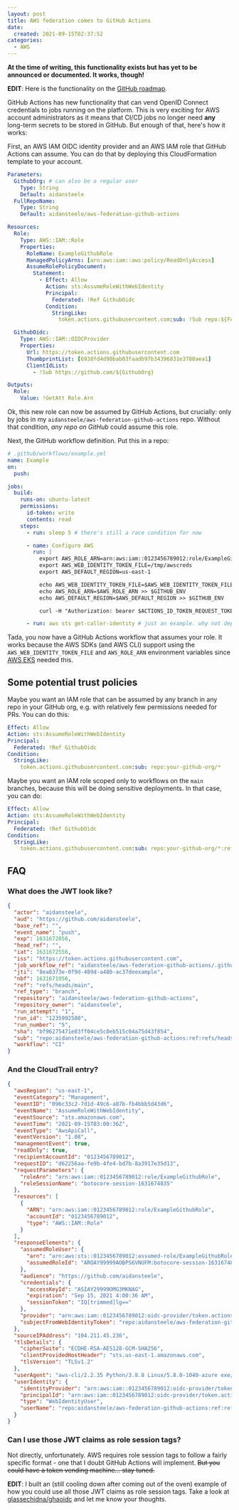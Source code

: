 ```yaml
---
layout: post
title: AWS federation comes to GitHub Actions
date:
  created: 2021-09-15T02:37:52
categories:
  - AWS
---
```


<!-- more -->

**At the time of writing, this functionality exists but has yet to be announced
or documented. It works, though!**

**EDIT**: Here is the functionality on the [GitHub roadmap][roadmap].

GitHub Actions has new functionality that can vend OpenID Connect credentials
to jobs running on the platform. This is very exciting for AWS account
administrators as it means that CI/CD jobs no longer need **any** long-term
secrets to be stored in GitHub. But enough of that, here's how it works:

First, an AWS IAM OIDC identity provider and an AWS IAM role that GitHub Actions
can assume. You can do that by deploying this CloudFormation template to your 
account.

```yaml
Parameters:
  GithubOrg: # can also be a regular user
    Type: String
    Default: aidansteele
  FullRepoName:
    Type: String
    Default: aidansteele/aws-federation-github-actions

Resources:
  Role:
    Type: AWS::IAM::Role
    Properties:
      RoleName: ExampleGithubRole
      ManagedPolicyArns: [arn:aws:iam::aws:policy/ReadOnlyAccess]
      AssumeRolePolicyDocument:
        Statement:
          - Effect: Allow
            Action: sts:AssumeRoleWithWebIdentity
            Principal:
              Federated: !Ref GithubOidc
            Condition:
              StringLike:
                token.actions.githubusercontent.com:sub: !Sub repo:${FullRepoName}:*

  GithubOidc:
    Type: AWS::IAM::OIDCProvider
    Properties:
      Url: https://token.actions.githubusercontent.com
      ThumbprintList: [6938fd4d98bab03faadb97b34396831e3780aea1]
      ClientIdList: 
        - !Sub https://github.com/${GithubOrg}

Outputs:
  Role:
    Value: !GetAtt Role.Arn      
```

Ok, this new role can now be assumed by GitHub Actions, but crucially: only by
jobs in my `aidansteele/aws-federation-github-actions` repo. Without that
condition, *any repo on GitHub* could assume this role.

Next, the GitHub workflow definition. Put this in a repo:

```yaml
# .github/workflows/example.yml
name: Example
on:
  push:

jobs:
  build:
    runs-on: ubuntu-latest
    permissions:
      id-token: write
      contents: read
    steps:
      - run: sleep 5 # there's still a race condition for now

      - name: Configure AWS
        run: |
          export AWS_ROLE_ARN=arn:aws:iam::0123456789012:role/ExampleGithubRole
          export AWS_WEB_IDENTITY_TOKEN_FILE=/tmp/awscreds
          export AWS_DEFAULT_REGION=us-east-1

          echo AWS_WEB_IDENTITY_TOKEN_FILE=$AWS_WEB_IDENTITY_TOKEN_FILE >> $GITHUB_ENV
          echo AWS_ROLE_ARN=$AWS_ROLE_ARN >> $GITHUB_ENV
          echo AWS_DEFAULT_REGION=$AWS_DEFAULT_REGION >> $GITHUB_ENV

          curl -H "Authorization: bearer $ACTIONS_ID_TOKEN_REQUEST_TOKEN" "$ACTIONS_ID_TOKEN_REQUEST_URL" | jq -r '.value' > $AWS_WEB_IDENTITY_TOKEN_FILE

      - run: aws sts get-caller-identity # just an example. why not deploy something?
```

Tada, you now have a GitHub Actions workflow that assumes your role. It works
because the AWS SDKs (and AWS CLI) support using the `AWS_WEB_IDENTITY_TOKEN_FILE` 
and `AWS_ROLE_ARN` environment variables since [AWS EKS][eks] needed this.

## Some potential trust policies

Maybe you want an IAM role that can be assumed by any branch in any repo in your
GitHub org, e.g. with relatively few permissions needed for PRs. You can do this:

```yaml
Effect: Allow
Action: sts:AssumeRoleWithWebIdentity
Principal:
  Federated: !Ref GithubOidc
Condition:
  StringLike:
    token.actions.githubusercontent.com:sub: repo:your-github-org/*
```

Maybe you want an IAM role scoped only to workflows on the `main` branches, because
this will be doing sensitive deployments. In that case, you can do:

```yaml
Effect: Allow
Action: sts:AssumeRoleWithWebIdentity
Principal:
  Federated: !Ref GithubOidc
Condition:
  StringLike:
    token.actions.githubusercontent.com:sub: repo:your-github-org/*:ref:refs/heads/main
```

## FAQ

### What does the JWT look like?

```json
{
  "actor": "aidansteele",
  "aud": "https://github.com/aidansteele",
  "base_ref": "",
  "event_name": "push",
  "exp": 1631672856,
  "head_ref": "",
  "iat": 1631672556,
  "iss": "https://token.actions.githubusercontent.com",
  "job_workflow_ref": "aidansteele/aws-federation-github-actions/.github/workflows/test.yml@refs/heads/main",
  "jti": "8ea8373e-0f9d-489d-a480-ac37deexample",
  "nbf": 1631671956,
  "ref": "refs/heads/main",
  "ref_type": "branch",
  "repository": "aidansteele/aws-federation-github-actions",
  "repository_owner": "aidansteele",
  "run_attempt": "1",
  "run_id": "1235992580",
  "run_number": "5",
  "sha": "bf96275471e83ff04ce5c8eb515c04a75d43f854",
  "sub": "repo:aidansteele/aws-federation-github-actions:ref:refs/heads/main",
  "workflow": "CI"
}
```

### And the CloudTrail entry?

```json
{
  "awsRegion": "us-east-1",
  "eventCategory": "Management",
  "eventID": "096c33c2-7d1d-49c6-a87b-fb4bbb5d43d6",
  "eventName": "AssumeRoleWithWebIdentity",
  "eventSource": "sts.amazonaws.com",
  "eventTime": "2021-09-15T03:00:36Z",
  "eventType": "AwsApiCall",
  "eventVersion": "1.08",
  "managementEvent": true,
  "readOnly": true,
  "recipientAccountId": "0123456789012",
  "requestID": "d62256aa-fe9b-4fe4-bd7b-8a3917e35d13",
  "requestParameters": {
    "roleArn": "arn:aws:iam::0123456789012:role/ExampleGithubRole",
    "roleSessionName": "botocore-session-1631674835"
  },
  "resources": [
    {
      "ARN": "arn:aws:iam::0123456789012:role/ExampleGithubRole",
      "accountId": "0123456789012",
      "type": "AWS::IAM::Role"
    }
  ],
  "responseElements": {
    "assumedRoleUser": {
      "arn": "arn:aws:sts::0123456789012:assumed-role/ExampleGithubRole/botocore-session-1631674835",
      "assumedRoleId": "AROAY99999AOBPS6VNUFM:botocore-session-1631674835"
    },
    "audience": "https://github.com/aidansteele",
    "credentials": {
      "accessKeyId": "ASIAY29999OMG3MKNAG",
      "expiration": "Sep 15, 2021 4:00:36 AM",
      "sessionToken": "IQ[trimmed]lg=="
    },
    "provider": "arn:aws:iam::0123456789012:oidc-provider/token.actions.githubusercontent.com",
    "subjectFromWebIdentityToken": "repo:aidansteele/aws-federation-github-actions:ref:refs/heads/main"
  },
  "sourceIPAddress": "104.211.45.236",
  "tlsDetails": {
    "cipherSuite": "ECDHE-RSA-AES128-GCM-SHA256",
    "clientProvidedHostHeader": "sts.us-east-1.amazonaws.com",
    "tlsVersion": "TLSv1.2"
  },
  "userAgent": "aws-cli/2.2.35 Python/3.8.8 Linux/5.8.0-1040-azure exe/x86_64.ubuntu.20 prompt/off command/sts.get-caller-identity",
  "userIdentity": {
    "identityProvider": "arn:aws:iam::0123456789012:oidc-provider/token.actions.githubusercontent.com",
    "principalId": "arn:aws:iam::0123456789012:oidc-provider/token.actions.githubusercontent.com:https://github.com/aidansteele:repo:aidansteele/aws-federation-github-actions:ref:refs/heads/main",
    "type": "WebIdentityUser",
    "userName": "repo:aidansteele/aws-federation-github-actions:ref:refs/heads/main"
  }
}
```

### Can I use those JWT claims as role session tags?

Not directly, unfortunately. AWS requires role session tags to follow a fairly 
specific format - one that I doubt GitHub Actions will implement. ~~But you could
have a token vending machine… stay tuned.~~

**EDIT**: I built an (still cooling down after coming out of the oven) example
of how you could use all those JWT claims as role session tags. Take a look
at [glassechidna/ghaoidc][ghaoidc] and let me know your thoughts.

[roadmap]: https://github.com/github/roadmap/issues/249
[eks]: https://aws.amazon.com/blogs/opensource/introducing-fine-grained-iam-roles-service-accounts/
[ghaoidc]: https://github.com/glassechidna/ghaoidc
